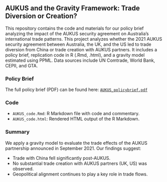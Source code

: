 ## AUKUS and the Gravity Framework: Trade Diversion or Creation?

This repository contains the code and materials for our policy brief analyzing the impact of the AUKUS security agreement on Australia’s international trade patterns. This project analyzes whether the 2021 AUKUS security agreement between Australia, the UK, and the US led to trade diversion from China or trade creation with AUKUS partners. It includes a policy brief, replication code in R (.Rmd, .html), and a gravity model estimated using PPML. Data sources include UN Comtrade, World Bank, CEPII, and GTA.

### Policy Brief

The full policy brief (PDF) can be found here:   [`AUKUS_policybrief.pdf`](./AUKUS_policybrief.pdf)

### Code

- `AUKUS_code.Rmd`: R Markdown file with code and commentary.
- `AUKUS_code.html`: Rendered HTML output of the R Markdown.

###  Summary

We apply a gravity model to evaluate the trade effects of the AUKUS partnership announced in September 2021. Our findings suggest:
- Trade with China fell significantly post-AUKUS.
- No substantial trade creation with AUKUS partners (UK, US) was observed.
- Geopolitical alignment continues to play a key role in trade flows.

